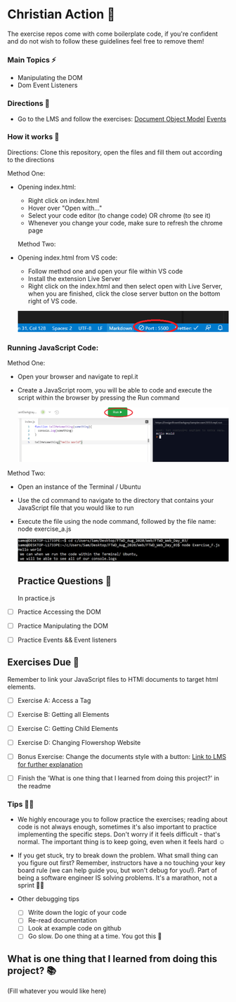 # Christian Action :rocket:

The exercise repos come with come boilerplate code, if you're confident and do not wish to follow these guidelines feel free to remove them!

### Main Topics :zap:

- Manipulating the DOM
- Dom Event Listeners

### Directions :flashlight:

- Go to the LMS and follow the exercises:
  [Document Object Model](https://learn.xccelerate.co/unit/view/id:6032)
  [Events](https://learn.xccelerate.co/unit/view/id:6033)

### How it works :open_book:

Directions: Clone this repository, open the files and fill them out according to the directions

Method One:

- Opening index.html:

  - Right click on index.html
  - Hover over "Open with..."
  - Select your code editor (to change code) OR chrome (to see it)
  - Whenever you change your code, make sure to refresh the chrome page

  Method Two:

- Opening index.html from VS code:

  - Follow method one and open your file within VS code
  - Install the extension Live Server
  - Right click on the index.html and then select open with Live Server, when you are finished, click the close server button on the bottom right of VS code.

  ![Live Server button](assets/Liveserver.png)

### Running JavaScript Code:

Method One:

- Open your browser and navigate to repl.it
- Create a JavaScript room, you will be able to code and execute the script within the browser by pressing the Run command

  ![Repl.it Room](assets/replitRunningJS.png)

Method Two:

- Open an instance of the Terminal / Ubuntu
- Use the cd command to navigate to the directory that contains your JavaScript file that you would like to run
- Execute the file using the node command, followed by the file name: node exercise_a.js

  ![Running JavaScript](assets/runningNodeCodeCLI.png)

  ## Practice Questions :telescope:

  In practice.js

- [ ] Practice Accessing the DOM

- [ ] Practice Manipulating the DOM

- [ ] Practice Events && Event listeners

## Exercises Due :athletic_shoe:

Remember to link your JavaScript files to HTMl documents to target html elements. 

- [ ] Exercise A: Access a Tag

- [ ] Exercise B: Getting all Elements

- [ ] Exercise C: Getting Child Elements

- [ ] Exercise D: Changing Flowershop Website

- [ ] Bonus Exercise: Change the documents style with a button: [Link to LMS for further explanation](https://learn.xccelerate.co/unit/view/id:2105)

- [ ] Finish the 'What is one thing that I learned from doing this project?' in the readme

### Tips :tipping_hand_woman:

- We highly encourage you to follow practice the exercises; reading about code is not always enough, sometimes it's also important to practice implementing the specific steps. Don't worry if it feels difficult - that's normal. The important thing is to keep going, even when it feels hard :relaxed:

- If you get stuck, try to break down the problem. What small thing can you figure out first? Remember, instructors have a no touching your key board rule (we can help guide you, but won't debug for you!). Part of being a software engineer IS solving problems. It's a marathon, not a sprint :running_woman:

- Other debugging tips
  - [ ] Write down the logic of your code
  - [ ] Re-read documentation
  - [ ] Look at example code on github
  - [ ] Go slow. Do one thing at a time. You got this :muscle:

## What is one thing that I learned from doing this project? :books:

(Fill whatever you would like here)
